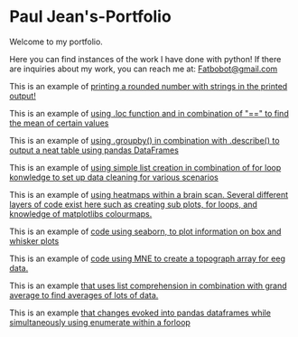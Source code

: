 # Paul Jean's-Portfolio

Welcome to my portfolio.

Here you can find instances of the work I have done with python!
If there are inquiries about my work, you can reach me at: [Fatbobot@gmail.com](mail:to:fatbobot@gmail.com)

This is an example of [printing a rounded number with strings in the printed output!](portfolio1.md)

This is an example of [using .loc function and in combination of "==" to find the mean of certain values](portfolio2.md)

This is an example of [using .groupby() in combination with .describe() to output a neat table using pandas DataFrames](portfolio3.md)

This is an example of [using simple list creation in combination of for loop konwledge to set up data cleaning for various scenarios](portfolio4.md)

This is an example of [using heatmaps within a brain scan. Several different layers of code exist here such as creating sub plots, for loops, and knowledge of matplotlibs colourmaps.](portfolio5.md)

This is an example of [code using seaborn, to plot information on box and whisker plots](portfolio6.md)

This is an example of [code using MNE to create a topograph array for eeg data.](porfolio7.md)

This is an example [that uses list comprehension in combination with grand average to find averages of lots of data.](portfolio8.md)

This is an example [that changes evoked into pandas dataframes while simultaneously using enumerate within a forloop](portfolio9.md)
